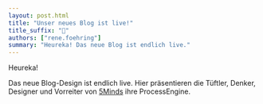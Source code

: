 ```yaml
---
layout: post.html
title: "Unser neues Blog ist live!"
title_suffix: "🎉"
authors: ["rene.foehring"]
summary: "Heureka! Das neue Blog ist endlich live."
---
```


Heureka!

Das neue Blog-Design ist endlich live. Hier präsentieren die Tüftler, Denker, Designer und Vorreiter von [5Minds](https://5minds.de) ihre ProcessEngine.
